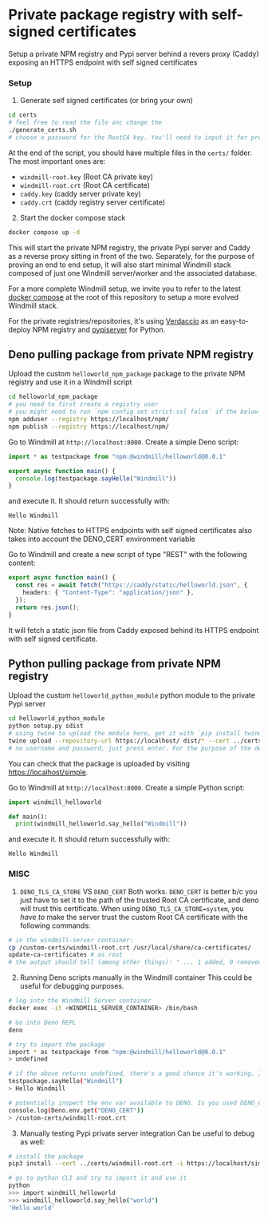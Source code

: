 Private package registry with self-signed certificates
==================================================

Setup a private NPM registry and Pypi server behind a revers proxy (Caddy) exposing an HTTPS endpoint with self signed certificates

### Setup

1. Generate self signed certificates (or bring your own)
```bash
cd certs
# feel free to read the file anc change the 
./generate_certs.sh
# choose a password for the RootCA key. You'll need to input it for pretty much all following steps
```
At the end of the script, you should have multiple files in the `certs/` folder. The most important ones are:
- `windmill-root.key` (Root CA private key)
- `windmill-root.crt` (Root CA certificate)
- `caddy.key` (caddy server private key)
- `caddy.crt` (caddy registry server certificate)

2. Start the docker compose stack

```bash
docker compose up -d
```

This will start the private NPM registry, the private Pypi server and Caddy as a reverse proxy sitting in front of the two. Separately, for the purpose of proving an end to end setup, it will also start minimal Windmill stack composed of just one Windmill server/worker and the associated database. 

For a more complete Windmill setup, we invite you to refer to the latest [docker compose](/docker-compose.yml) at the root of this repository to setup a more evolved Windmill stack.

For the private registries/repositories, it's using [Verdaccio](https://verdaccio.org/) as an easy-to-deploy NPM registry and [pypiserver](https://pypi.org/project/pypiserver/) for Python.

## Deno pulling package from private NPM registry

Upload the custom `helloworld_npm_package` package to the private NPM registry and use it in a Windmill script

```bash
cd helloworld_npm_package
# you need to first create a registry user
# you might need to run `npm config set strict-ssl false` if the below fails. If you do, then change it back to `true` after running the 2 commands
npm adduser --registry https://localhost/npm/
npm publish --registry https://localhost/npm/
```

Go to Windmill at `http://localhost:8000`. Create a simple Deno script:
```ts
import * as testpackage from "npm:@windmill/helloworld@0.0.1"

export async function main() {
  console.log(testpackage.sayHello("Windmill"))
}
```
and execute it. It should return successfully with:
```
Hello Windmill
```

Note: Native fetches to HTTPS endpoints with self signed certificates also takes into account the DENO_CERT environment variable

Go to Windmill and create a new script of type "REST" with the following content:
```ts
export async function main() {
  const res = await fetch("https://caddy/static/helloworld.json", {
    headers: { "Content-Type": "application/json" },
  });
  return res.json();
}
```

It will fetch a static json file from Caddy exposed behind its HTTPS endpoint with self signed certificate.

## Python pulling package from private NPM registry

Upload the custom `helloworld_python_module` python module to the private Pypi server

```bash
cd helloworld_python_module
python setup.py sdist
# using twine to upload the module here, get it with `pip install twine`
twine upload --repository-url https://localhost/ dist/* --cert ../certs/windmill-root.crt
# no username and password, just press enter. For the purpose of the demo we're running pypiserver completely unauthenticated
```
You can check that the package is uploaded by visiting [https://localhost/simple](https://localhost/pypi/simple).

Go to Windmill at `http://localhost:8000`. Create a simple Python script:
```python
import windmill_helloworld

def main():
  print(windmill_helloworld.say_hello("Windmill"))
```
and execute it. It should return successfully with:
```
Hello Windmill
```

### MISC

1. `DENO_TLS_CA_STORE` VS `DENO_CERT`
Both works. `DENO_CERT` is better b/c you just have to set it to the path of the trusted Root CA certificate, and deno will trust this certificate.
When using `DENO_TLS_CA_STORE=system`, you _have to_ make the server trust the custom Root CA certificate with the following commands:
```bash
# in the windmill-server container:
cp /custom-certs/windmill-root.crt /usr/local/share/ca-certificates/
update-ca-certificates # as root
# the output should tell (among other things): " ... 1 added, 0 removed; done. ..."
```

2. Running Deno scripts manually in the Windmill container
This could be useful for debugging purposes.

```bash
# log into the Windmill Server container
docker exec -it <WINDMILL_SERVER_CONTAINER> /bin/bash

# Go into Deno REPL
deno

# try to import the package
import * as testpackage from "npm:@windmill/helloworld@0.0.1"
> undefined

# if the above returns undefined, there's a good chance it's working. If you want to double check:
testpackage.sayHello("Windmill")
> Hello Windmill

# potentially inspect the env var available to DENO. Is you used DENO_CERT in the docker compose, check its value:
console.log(Deno.env.get("DENO_CERT"))
> /custom-certs/windmill-root.crt
```

3. Manually testing Pypi private server integration
Can be useful to debug as well:

```bash
# install the package
pip3 install --cert ../certs/windmill-root.crt -i https://localhost/simple/ windmill-helloworld

# go to python CLI and try to import it and use it
python
>>> import windmill_helloworld
>>> windmill_helloworld.say_hello("world")
'Hello world'
```
